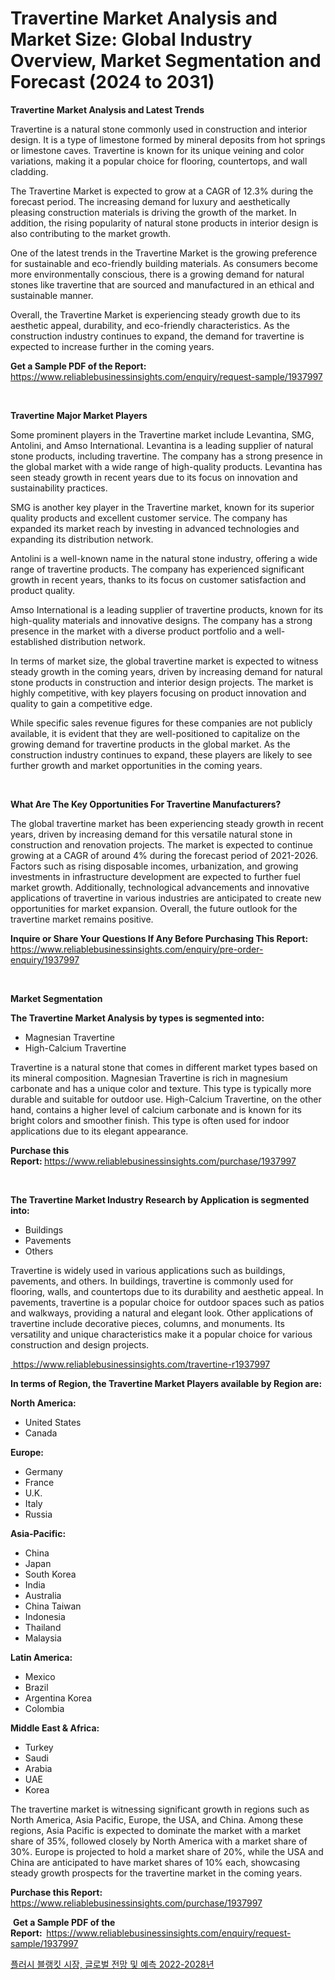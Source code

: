 <p><h1>Travertine Market Analysis and Market Size: Global Industry Overview, Market Segmentation and Forecast (2024 to 2031)</h1></p><p><strong>Travertine Market Analysis and Latest Trends</strong></p>
<p><p>Travertine is a natural stone commonly used in construction and interior design. It is a type of limestone formed by mineral deposits from hot springs or limestone caves. Travertine is known for its unique veining and color variations, making it a popular choice for flooring, countertops, and wall cladding.</p><p>The Travertine Market is expected to grow at a CAGR of 12.3% during the forecast period. The increasing demand for luxury and aesthetically pleasing construction materials is driving the growth of the market. In addition, the rising popularity of natural stone products in interior design is also contributing to the market growth.</p><p>One of the latest trends in the Travertine Market is the growing preference for sustainable and eco-friendly building materials. As consumers become more environmentally conscious, there is a growing demand for natural stones like travertine that are sourced and manufactured in an ethical and sustainable manner.</p><p>Overall, the Travertine Market is experiencing steady growth due to its aesthetic appeal, durability, and eco-friendly characteristics. As the construction industry continues to expand, the demand for travertine is expected to increase further in the coming years.</p></p>
<p><strong>Get a Sample PDF of the Report:&nbsp;</strong> <a href="https://www.reliablebusinessinsights.com/enquiry/request-sample/1937997">https://www.reliablebusinessinsights.com/enquiry/request-sample/1937997</a></p>
<p>&nbsp;</p>
<p><strong>Travertine Major Market Players</strong></p>
<p><p>Some prominent players in the Travertine market include Levantina, SMG, Antolini, and Amso International. Levantina is a leading supplier of natural stone products, including travertine. The company has a strong presence in the global market with a wide range of high-quality products. Levantina has seen steady growth in recent years due to its focus on innovation and sustainability practices.</p><p>SMG is another key player in the Travertine market, known for its superior quality products and excellent customer service. The company has expanded its market reach by investing in advanced technologies and expanding its distribution network.</p><p>Antolini is a well-known name in the natural stone industry, offering a wide range of travertine products. The company has experienced significant growth in recent years, thanks to its focus on customer satisfaction and product quality.</p><p>Amso International is a leading supplier of travertine products, known for its high-quality materials and innovative designs. The company has a strong presence in the market with a diverse product portfolio and a well-established distribution network.</p><p>In terms of market size, the global travertine market is expected to witness steady growth in the coming years, driven by increasing demand for natural stone products in construction and interior design projects. The market is highly competitive, with key players focusing on product innovation and quality to gain a competitive edge.</p><p>While specific sales revenue figures for these companies are not publicly available, it is evident that they are well-positioned to capitalize on the growing demand for travertine products in the global market. As the construction industry continues to expand, these players are likely to see further growth and market opportunities in the coming years.</p></p>
<p>&nbsp;</p>
<p><strong>What Are The Key Opportunities For Travertine Manufacturers?</strong></p>
<p><p>The global travertine market has been experiencing steady growth in recent years, driven by increasing demand for this versatile natural stone in construction and renovation projects. The market is expected to continue growing at a CAGR of around 4% during the forecast period of 2021-2026. Factors such as rising disposable incomes, urbanization, and growing investments in infrastructure development are expected to further fuel market growth. Additionally, technological advancements and innovative applications of travertine in various industries are anticipated to create new opportunities for market expansion. Overall, the future outlook for the travertine market remains positive.</p></p>
<p><strong>Inquire or Share Your Questions If Any Before Purchasing This Report:</strong> <a href="https://www.reliablebusinessinsights.com/enquiry/pre-order-enquiry/1937997">https://www.reliablebusinessinsights.com/enquiry/pre-order-enquiry/1937997</a></p>
<p>&nbsp;</p>
<p><strong>Market Segmentation</strong></p>
<p><strong>The Travertine Market Analysis by types is segmented into:</strong></p>
<p><ul><li>Magnesian Travertine</li><li>High-Calcium Travertine</li></ul></p>
<p><p>Travertine is a natural stone that comes in different market types based on its mineral composition. Magnesian Travertine is rich in magnesium carbonate and has a unique color and texture. This type is typically more durable and suitable for outdoor use. High-Calcium Travertine, on the other hand, contains a higher level of calcium carbonate and is known for its bright colors and smoother finish. This type is often used for indoor applications due to its elegant appearance.</p></p>
<p><strong>Purchase this Report:&nbsp;</strong><a href="https://www.reliablebusinessinsights.com/purchase/1937997">https://www.reliablebusinessinsights.com/purchase/1937997</a></p>
<p>&nbsp;</p>
<p><strong>The Travertine Market Industry Research by Application is segmented into:</strong></p>
<p><ul><li>Buildings</li><li>Pavements</li><li>Others</li></ul></p>
<p><p>Travertine is widely used in various applications such as buildings, pavements, and others. In buildings, travertine is commonly used for flooring, walls, and countertops due to its durability and aesthetic appeal. In pavements, travertine is a popular choice for outdoor spaces such as patios and walkways, providing a natural and elegant look. Other applications of travertine include decorative pieces, columns, and monuments. Its versatility and unique characteristics make it a popular choice for various construction and design projects.</p></p>
<p><a href="https://www.reliablebusinessinsights.com/travertine-r1937997">&nbsp;https://www.reliablebusinessinsights.com/travertine-r1937997</a></p>
<p><strong>In terms of Region, the Travertine Market Players available by Region are:</strong></p>
<p>
    <p> <strong> North America: </strong>
        <ul>
            <li>United States</li>
            <li>Canada</li>
        </ul>
        </p> 
    <p> <strong> Europe: </strong>
        <ul>
            <li>Germany</li>
            <li>France</li>
            <li>U.K.</li>
            <li>Italy</li>
            <li>Russia</li>
        </ul>
        </p> 
    <p> <strong> Asia-Pacific: </strong>
        <ul>
            <li>China</li>
            <li>Japan</li>
            <li>South Korea</li>
            <li>India</li>
            <li>Australia</li>
            <li>China Taiwan</li>
            <li>Indonesia</li>
            <li>Thailand</li>
            <li>Malaysia</li>
        </ul>
        </p> 
    <p> <strong> Latin America: </strong>
        <ul>
            <li>Mexico</li>
            <li>Brazil</li>
            <li>Argentina Korea</li>
            <li>Colombia</li>
        </ul>
        </p> 
    <p> <strong> Middle East & Africa: </strong>
        <ul>
            <li>Turkey</li>
            <li>Saudi</li>
            <li>Arabia</li>
            <li>UAE</li>
            <li>Korea</li>
        </ul>
    </p>
    </p>
<p><p>The travertine market is witnessing significant growth in regions such as North America, Asia Pacific, Europe, the USA, and China. Among these regions, Asia Pacific is expected to dominate the market with a market share of 35%, followed closely by North America with a market share of 30%. Europe is projected to hold a market share of 20%, while the USA and China are anticipated to have market shares of 10% each, showcasing steady growth prospects for the travertine market in the coming years.</p></p>
<p><strong>Purchase this Report: </strong><a href="https://www.reliablebusinessinsights.com/purchase/1937997">https://www.reliablebusinessinsights.com/purchase/1937997</a></p>
<p>&nbsp;<strong>Get a Sample PDF of the Report:&nbsp;&nbsp;</strong><a href="https://www.reliablebusinessinsights.com/enquiry/request-sample/1937997">https://www.reliablebusinessinsights.com/enquiry/request-sample/1937997</a></p>
<p><strong></strong></p>
<p><p><a href="https://github.com/AnthonyWratten/Market-Research-Report-List-1/blob/main/5348173131097.md">플러시 블랭킷 시장, 글로벌 전망 및 예측 2022-2028년</a></p></p>